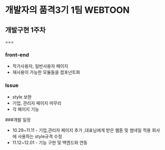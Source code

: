 # 개발자의 품격3기 1팀 WEBTOON

## 개발구현 1주차
===
### front-end
* 작가사용자, 일반사용자 페이지
* 재사용이 가능한 모듈들을 컴포넌트화


### Issue

* style 보완
* 기업, 관리자 페이지 마무리
* 각 페이지 기능

###개발 일정
* 10.29~11.11 - 기업,관리자 페이지 추가 ,대표님에게 받은 웹툰 및 썸네일 적용 회사에 사용하는 style규격 수정 
* 11.12~12.01 - 기능 구현 및 백엔드와 연동
